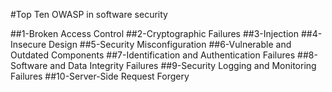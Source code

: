#Top Ten OWASP in software security

##1-Broken Access Control
##2-Cryptographic Failures
##3-Injection
##4-Insecure Design
##5-Security Misconfiguration
##6-Vulnerable and Outdated Components
##7-Identification and Authentication Failures
##8-Software and Data Integrity Failures
##9-Security Logging and Monitoring Failures
##10-Server-Side Request Forgery
